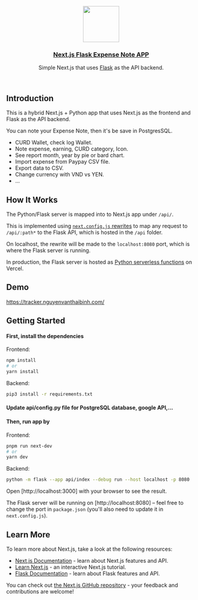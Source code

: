 
<p align="center">
  <a href="https://tracker.nguyenvanthaibinh.com/">
    <img src="https://tracker.nguyenvanthaibinh.com/Icon.jpg"  height="96" ">
    <h3 align="center">Next.js Flask Expense Note APP</h3>
  </a>
</p>

<p align="center">Simple Next.js that uses <a href="https://flask.palletsprojects.com/">Flask</a> as the API backend.</p>

<br/>

## Introduction

This is a hybrid Next.js + Python app that uses Next.js as the frontend and Flask as the API backend. 
<p >You can note your Expense Note, then it's be save in PostgresSQL.</p>

 - CURD Wallet, check log Wallet.
 - Note expense, earning, CURD category, Icon.
 - See report month, year by pie or bard chart.
 - Import expense from Paypay CSV file.
 - Export data to CSV.
 - Change currency with VND vs YEN.
 - ...

## How It Works

The Python/Flask server is mapped into to Next.js app under `/api/`.

This is implemented using [`next.config.js` rewrites](https://github.com/vercel/examples/blob/main/python/nextjs-flask/next.config.js) to map any request to `/api/:path*` to the Flask API, which is hosted in the `/api` folder.

On localhost, the rewrite will be made to the `localhost:8080` port, which is where the Flask server is running.

In production, the Flask server is hosted as [Python serverless functions](https://vercel.com/docs/concepts/functions/serverless-functions/runtimes/python) on Vercel.

## Demo

https://tracker.nguyenvanthaibinh.com/

## Getting Started

#### First, install the dependencies

Frontend:

```bash
npm install
# or
yarn install
```

Backend:

```bash
pip3 install -r requirements.txt
```
#### Update api/config.py file for PostgreSQL database, google API,...



#### Then, run app by

Frontend:

```bash
pnpm run next-dev
# or
yarn dev
```

Backend:

```bash
python -m flask --app api/index --debug run --host localhost -p 8080
```

Open [http://localhost:3000] with your browser to see the result.

The Flask server will be running on [http://localhost:8080] – feel free to change the port in `package.json` (you'll also need to update it in `next.config.js`).

## Learn More

To learn more about Next.js, take a look at the following resources:

- [Next.js Documentation](https://nextjs.org/docs) - learn about Next.js features and API.
- [Learn Next.js](https://nextjs.org/learn) - an interactive Next.js tutorial.
- [Flask Documentation](https://flask.palletsprojects.com/en/1.1.x/) - learn about Flask features and API.

You can check out [the Next.js GitHub repository](https://github.com/vercel/next.js/) - your feedback and contributions are welcome!
